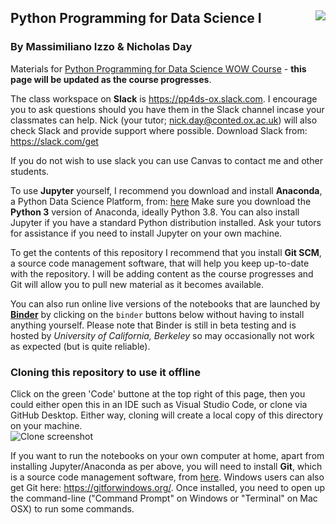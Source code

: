 ## Python Programming for Data Science I <img src="oudce_logo.png" align="right"/>

### By Massimiliano Izzo & Nicholas Day

Materials for [Python Programming for Data Science WOW Course](https://www.conted.ox.ac.uk/courses/python-programming-for-data-science-part-1?code=O21P656COW) - **this page will be updated as the course progresses**.

The class workspace on **Slack** is https://pp4ds-ox.slack.com. I encourage you to ask questions should you have them in the Slack channel incase your classmates can help. Nick (your tutor; nick.day@conted.ox.ac.uk) will also check Slack and provide support where possible. Download Slack from: https://slack.com/get

If you do not wish to use slack you can use Canvas to contact me and other students. 

To use **Jupyter** yourself, I recommend you download and install **Anaconda**, a Python Data Science Platform, from: [here](https://www.anaconda.com/products/individual) Make sure you download the **Python 3** version of Anaconda, ideally Python 3.8. You can also install Jupyter if you have a standard Python distribution installed. Ask your tutors for assistance if you need to install Jupyter on your own machine.

To get the contents of this repository I recommend that you install **Git SCM**, a source code management software, that will help you keep up-to-date with the repository. I will be adding content as the course progresses and Git will allow you to pull new material as it becomes available.

You can also run online live versions of the notebooks that are launched by **[Binder](https://mybinder.org)** by clicking on the `binder` buttons below without having to install anything yourself. Please note that Binder is still in beta testing and is hosted by *University of California, Berkeley* so may occasionally not work as expected (but is quite reliable). 

### Cloning this repository to use it offline

Click on the green 'Code' buttone at the top right of this page, then you could either open this in an IDE such as Visual Studio Code, or clone via GitHub Desktop. Either way, cloning will create a local copy of this directory on your machine.  
![Clone screenshot](https://github.com/NicholasDay1992/Python-Programming-for-Data-Science-Part-1/blob/main/images/Clone%20Screenshot.jpg)

If you want to run the notebooks on your own computer at home, apart from installing Jupyter/Anaconda as per above, you will need to install **Git**, which is a source code management software, from [here](https://git-scm.com/downloads). Windows users can also get Git here: https://gitforwindows.org/. Once installed, you need to open up the command-line ("Command Prompt" on Windows or "Terminal" on Mac OSX) to run some commands.


